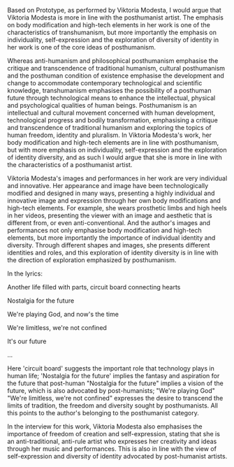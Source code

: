 

Based on Prototype, as performed by Viktoria Modesta, I would argue that Viktoria Modesta is more in line with the posthumanist artist. The emphasis on body modification and high-tech elements in her work is one of the characteristics of transhumanism, but more importantly the emphasis on individuality, self-expression and the exploration of diversity of identity in her work is one of the core ideas of posthumanism.

Whereas anti-humanism and philosophical posthumanism emphasise the critique and transcendence of traditional humanism, cultural posthumanism and the posthuman condition of existence emphasise the development and change to accommodate contemporary technological and scientific knowledge, transhumanism emphasises the possibility of a posthuman future through technological means to enhance the intellectual, physical and psychological qualities of human beings. Posthumanism is an intellectual and cultural movement concerned with human development, technological progress and bodily transformation, emphasising a critique and transcendence of traditional humanism and exploring the topics of human freedom, identity and pluralism. In Viktoria Modesta's work, her body modification and high-tech elements are in line with posthumanism, but with more emphasis on individuality, self-expression and the exploration of identity diversity, and as such I would argue that she is more in line with the characteristics of a posthumanist artist.

Viktoria Modesta's images and performances in her work are very individual and innovative. Her appearance and image have been technologically modified and designed in many ways, presenting a highly individual and innovative image and expression through her own body modifications and high-tech elements. For example, she wears prosthetic limbs and high heels in her videos, presenting the viewer with an image and aesthetic that is different from, or even anti-conventional. And the author's images and performances not only emphasise body modification and high-tech elements, but more importantly the importance of individual identity and diversity. Through different shapes and images, she presents different identities and roles, and this exploration of identity diversity is in line with the direction of exploration emphasized by posthumanism.

In the lyrics:

Another life filled with parts, circuit board connecting hearts

Nostalgia for the future

We're playing God, and now's the time

We're limitless, we're not confined

It's our future

...

Here 'circuit board' suggests the important role that technology plays in human life; 'Nostalgia for the future' implies the fantasy and aspiration for the future that post-human "Nostalgia for the future" implies a vision of the future, which is also advocated by post-humanists; "We're playing God"
"We're limitless, we're not confined" expresses the desire to transcend the limits of tradition, the freedom and diversity sought by posthumanists. All this points to the author's belonging to the posthumanist category.

In the interview for this work, Viktoria Modesta also emphasises the importance of freedom of creation and self-expression, stating that she is an anti-traditional, anti-rule artist who expresses her creativity and ideas through her music and performances. This is also in line with the view of self-expression and diversity of identity advocated by post-humanist artists.
